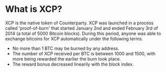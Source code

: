 What is XCP?
=====================

XCP is the native token of Counterparty. XCP was launched in a process called 'proof-of-burn' that started January 2nd and ended February 3rd of 2014 (a total of 5000 Bitcoin blocks). During this period, anyone was able to exchange bitcoins for XCP automatically under the following terms.

* No more than 1 BTC may be burned by any address.
* The number of XCP received per BTC is between 1000 and 1500, with more being rewarded the earlier the burn took place.
* The reward bonus decreased linearily with the block index.
